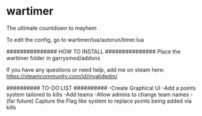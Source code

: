 # wartimer
The ultimate countdown to mayhem

To edit the config, go to wartimer/lua/autorun/timer.lua

###############
HOW TO INSTALL
###############
Place the wartimer folder in garrysmod/addons

If you have any questions or need help, add me on steam here:
https://steamcommunity.com/id/invalidedm/

##########
TO-DO LIST
##########
-Create Graphical UI
-Add a points system tailored to kills
-Add teams
-Allow admins to change team names
-(far future) Capture the Flag like system to replace points being added via kills
